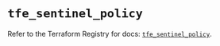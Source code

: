 # `tfe_sentinel_policy`

Refer to the Terraform Registry for docs: [`tfe_sentinel_policy`](https://registry.terraform.io/providers/hashicorp/tfe/0.68.1/docs/resources/sentinel_policy).
